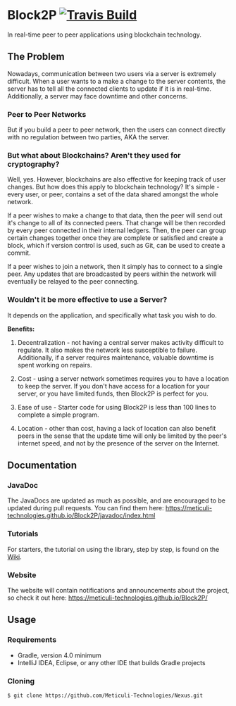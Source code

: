 # Block2P [![Travis Build](https://travis-ci.org/Meticuli-Technologies/Block2P.svg?branch=master)](https://travis-ci.org/Meticuli-Technologies/Block2P) 
In real-time peer to peer applications using blockchain technology.

## The Problem
Nowadays, communication between two users via a server is extremely difficult. When a user wants to a make a change to the server contents, the server has to tell all the connected clients to update if it is in real-time. Additionally, a server may face downtime and other concerns.

### Peer to Peer Networks
But if you build a peer to peer network, then the users can connect directly with no regulation between two parties, AKA the server.

### But what about Blockchains? Aren't they used for cryptography?
Well, yes. However, blockchains are also effective for keeping track of user changes. But how does this apply to blockchain technology? It's simple - every user, or peer, contains a set of the data shared amongst the whole network.

 If a peer wishes to make a change to that data, then the peer will send out it's change to all of its connected peers. That change will be then recorded by every peer connected in their internal ledgers. Then, the peer can group certain changes together once they are complete or satisfied and create a block, which if version control is used, such as Git, can be used to create a commit.

 If a peer wishes to join a network, then it simply has to connect to a single peer. Any updates that are broadcasted by peers within the network will eventually be relayed to the peer connecting.

### Wouldn't it be more effective to use a Server?
It depends on the application, and specifically what task you wish to do.

**Benefits:**

1) Decentralization - not having a central server makes activity difficult to regulate. It also makes the network less susceptible to failure. Additionally, if a server requires maintenance, valuable downtime is spent working on repairs.

2) Cost - using a server network sometimes requires you to have a location to keep the server. If you don't have access for a location for your server, or you have limited funds, then Block2P is perfect for you.

3) Ease of use - Starter code for using Block2P is less than 100 lines to complete a simple program.

4) Location - other than cost, having a lack of location can also benefit peers in the sense that the update time will only be limited by the peer's internet speed, and not by the presence of the server on the Internet.

## Documentation
### JavaDoc
The JavaDocs are updated as much as possible, and are encouraged to be updated during pull requests. You can find them here: https://meticuli-technologies.github.io/Block2P/javadoc/index.html

### Tutorials
For starters, the tutorial on using the library, step by step, is found on the [Wiki](https://github.com/Meticuli-Technologies/Block2P/wiki).

### Website
The website will contain notifications and announcements about the project, so check it out here: https://meticuli-technologies.github.io/Block2P/

## Usage
### Requirements
- Gradle, version 4.0 minimum
- IntelliJ IDEA, Eclipse, or any other IDE that builds Gradle projects
### Cloning
```
$ git clone https://github.com/Meticuli-Technologies/Nexus.git
```
